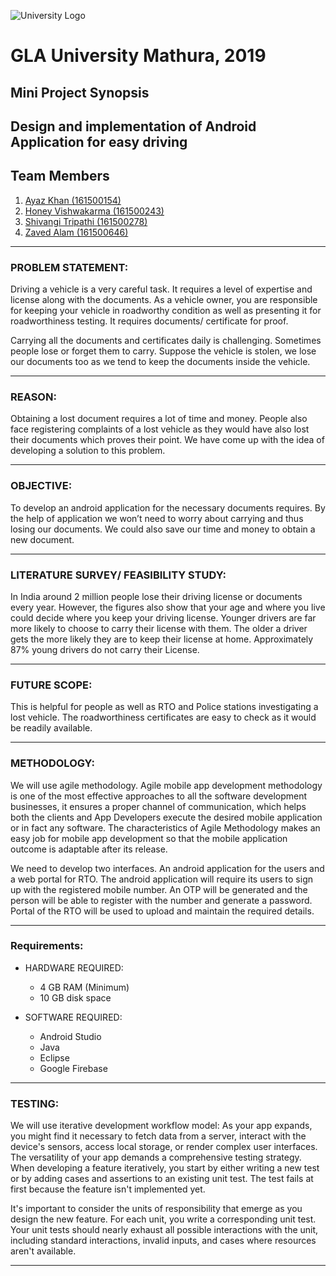 ![University Logo](https://github.com/zaved810/Design-and-Implementation-of-Android-Application-for-easy-driving/blob/master/images/uni_logo.png)
# GLA University Mathura, 2019
## Mini Project Synopsis
## Design and implementation of Android Application for easy driving
## Team Members
1. [Ayaz Khan (161500154)](http://gtihub.com/Ayaz5426)
2. [Honey Vishwakarma (161500243)](http://github.com/VHoney)
3. [Shivangi Tripathi (161500278)](http://github.com/shivangitripathi)
4. [Zaved Alam (161500646)](http://github.com/zaved810)

___

### PROBLEM STATEMENT:



 Driving a vehicle is a very careful task. It requires a level of expertise and license along with the documents. As a vehicle owner, you are responsible for keeping your vehicle in roadworthy condition as well as presenting it for roadworthiness testing. It requires documents/ certificate for proof. 
 
  Carrying all the documents and certificates daily is challenging. Sometimes people lose or forget them to carry. Suppose the vehicle is stolen, we lose our documents too as we tend to keep the documents inside the vehicle.
  
  
  
  ___
  
  
  
### REASON:



 Obtaining a lost document requires a lot of time and money. People also face registering complaints of a lost vehicle as they would have also lost their documents which proves their point. We have come up with the idea of developing a solution to this problem. 



___

### OBJECTIVE:



 To develop an android application for the necessary documents requires. By the help of application we won’t need to worry about carrying and thus losing our documents. We could also save our time and money to obtain a new document.



___

### LITERATURE SURVEY/ FEASIBILITY STUDY:



 In India around 2 million people lose their driving license or documents every year. However, the figures also show that your age and where you live could decide where you keep your driving license. Younger drivers are far more likely to choose to carry their license with them. The older a driver gets the more likely they are to keep their license at home. Approximately 87% young drivers do not carry their License. 
 
 
 
___

### FUTURE SCOPE:



 This is helpful for people as well as RTO and Police stations investigating a lost vehicle. The roadworthiness certificates are easy to check as it would be readily available. 



___

### METHODOLOGY:



 We will use agile methodology. Agile mobile app development methodology is one of the most effective approaches to all the software development businesses, it ensures a proper channel of communication, which helps both the clients and App Developers execute the desired mobile application or in fact any software. The characteristics of Agile Methodology makes an easy job for mobile app development so that the mobile application outcome is adaptable after its release.
 
 We need to develop two interfaces. An android application for the users and a web portal for RTO. The android application will require its users to sign up with the registered mobile number. An OTP will be generated and the person will be able to register with the number and generate a password. Portal of the RTO will be used to upload and maintain the required details.



___

### Requirements:
* HARDWARE REQUIRED:
  * 4 GB RAM (Minimum)
  * 10 GB disk space

* SOFTWARE REQUIRED:
	* Android Studio
	* Java
	* Eclipse
	* Google Firebase



___


### TESTING:
We will use iterative development workflow model:
As your app expands, you might find it necessary to fetch data from a server, interact with the device's sensors, access local storage, or render complex user interfaces. The versatility of your app demands a comprehensive testing strategy. When developing a feature iteratively, you start by either writing a new test or by adding cases and assertions to an existing unit test. The test fails at first because the feature isn't implemented yet.

 It's important to consider the units of responsibility that emerge as you design the new feature. For each unit, you write a corresponding unit test. Your unit tests should nearly exhaust all possible interactions with the unit, including standard interactions, invalid inputs, and cases where resources aren't available.
 
 
 ___

